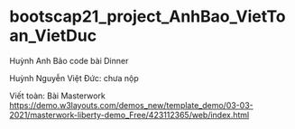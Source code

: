 # bootscap21_project_AnhBao_VietToan_VietDuc
Huỳnh Anh Bảo code bài Dinner

Huỳnh Nguyễn Việt Đức: chưa nộp

Viết toàn: Bài Masterwork https://demo.w3layouts.com/demos_new/template_demo/03-03-2021/masterwork-liberty-demo_Free/423112365/web/index.html 
